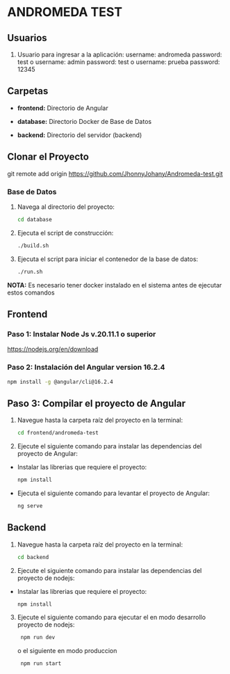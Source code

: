 # ANDROMEDA TEST

## Usuarios

1. Usuario para ingresar a la aplicación:
   username: andromeda
   password: test
   o
   username: admin
   password: test
   o
   username: prueba
   password: 12345

## Carpetas

- **frontend:** Directorio de Angular

- **database:** Directorio Docker de Base de Datos

- **backend:** Directorio del servidor (backend)

## Clonar el Proyecto

git remote add origin https://github.com/JhonnyJohany/Andromeda-test.git

### Base de Datos

1. Navega al directorio del proyecto:

   ```bash
   cd database
   ```

2. Ejecuta el script de construcción:

   ```bash
   ./build.sh
   ```

3. Ejecuta el script para iniciar el contenedor de la base de datos:

   ```bash
   ./run.sh
   ```

**NOTA:**
Es necesario tener docker instalado en el sistema antes de ejecutar estos comandos

## Frontend

### Paso 1: Instalar Node Js v.20.11.1 o superior

https://nodejs.org/en/download

### Paso 2: Instalación del Angular version 16.2.4

```bash
npm install -g @angular/cli@16.2.4
```

## Paso 3: Compilar el proyecto de Angular

1. Navegue hasta la carpeta raíz del proyecto en la terminal:

   ```bash
   cd frontend/andromeda-test
   ```

2. Ejecute el siguiente comando para instalar las dependencias del proyecto de Angular:

- Instalar las librerias que requiere el proyecto:

  ```bash
  npm install
  ```

- Ejecuta el siguiente comando para levantar el proyecto de Angular:

  ```bash
  ng serve
  ```

## Backend

1. Navegue hasta la carpeta raíz del proyecto en la terminal:

   ```bash
   cd backend
   ```

2. Ejecute el siguiente comando para instalar las dependencias del proyecto de nodejs:

- Instalar las librerias que requiere el proyecto:

  ```bash
  npm install
  ```

3. Ejecute el siguiente comando para ejecutar el en modo desarrollo proyecto de nodejs:

   ```bash
    npm run dev
   ```

   o el siguiente en modo produccion

   ```bash
    npm run start
   ```
